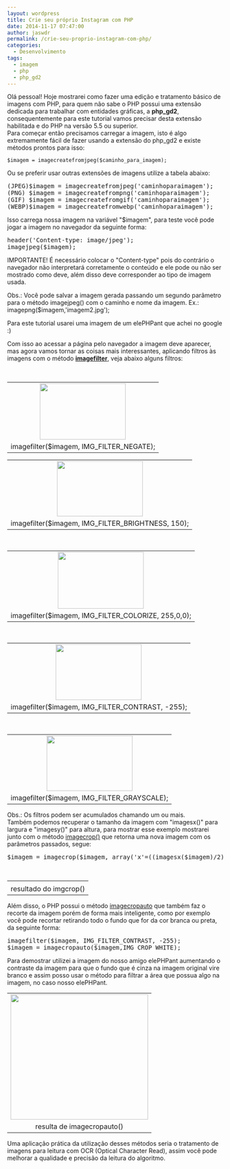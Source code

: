 ```yaml
---
layout: wordpress
title: Crie seu próprio Instagram com PHP
date: 2014-11-17 07:47:00
author: jaswdr
permalink: /crie-seu-proprio-instagram-com-php/
categories:
  - Desenvolvimento
tags:
  - imagem
  - php
  - php_gd2
---
```


<div class="separator" style="clear: both; text-align: left;">Olá pessoal! Hoje mostrarei como fazer uma edição e tratamento básico de imagens com PHP, para quem não sabe o PHP possui uma extensão dedicada para trabalhar com entidades gráficas, a <strong>php_gd2</strong>, consequentemente para este tutorial vamos precisar desta extensão habilitada e do PHP na versão 5.5 ou superior.</div>
<div class="separator" style="clear: both; text-align: left;"></div>
<div class="separator" style="clear: both; text-align: left;">Para começar então precisamos carregar a imagem, isto é algo extremamente fácil de fazer usando a extensão do php_gd2 e existe métodos prontos para isso:</div>
<pre><code>$imagem = imagecreatefromjpeg($caminho_para_imagem);</code></pre>

Ou se preferir usar outras extensões de imagens utilize a tabela abaixo:
<pre>(JPEG)$imagem = imagecreatefromjpeg('caminhoparaimagem');
(PNG) $imagem = imagecreatefrompng('caminhoparaimagem');
(GIF) $imagem = imagecreatefromgif('caminhoparaimagem');
(WEBP)$imagem = imagecreatefromwebp('caminhoparaimagem');</pre>
Isso carrega nossa imagem na variável "$imagem", para teste você pode jogar a imagem no navegador da seguinte forma:
<pre>header('Content-type: image/jpeg');
imagejpeg($imagem);
</pre>
IMPORTANTE! É necessário colocar o "Content-type" pois do contrário o navegador não interpretará corretamente o conteúdo e ele pode ou não ser mostrado como deve, além disso deve corresponder ao tipo de imagem usada.

Obs.: Você pode salvar a imagem gerada passando um segundo parâmetro para o método imagejpeg() com o caminho e nome da imagem. Ex.: imagepng($imagem,'imagem2.jpg');

Para este tutorial usarei uma imagem de um elePHPant que achei no google :)

Com isso ao acessar a página pelo navegador a imagem deve aparecer, mas agora vamos tornar as coisas mais interessantes, aplicando filtros às imagens com o método <b><a href="http://php.net/manual/en/function.imagefilter.php">imagefilter</a></b>, veja abaixo alguns filtros:

&nbsp;
<table class="tr-caption-container" style="margin-left: auto; margin-right: auto; text-align: center;" cellspacing="0" cellpadding="0" align="center">
<tbody>
<tr>
<td style="text-align: center;"><a style="margin-left: auto; margin-right: auto;" href="https://1.bp.blogspot.com/-RkFLv7jTiXM/VGOqKp9gcII/AAAAAAAADxg/EASFlgaAMyE/s1600/imagem_negativo.jpg"><img src="https://1.bp.blogspot.com/-RkFLv7jTiXM/VGOqKp9gcII/AAAAAAAADxg/EASFlgaAMyE/s200/imagem_negativo.jpg" alt="" width="200" height="131" border="0" /></a></td>
</tr>
<tr>
<td class="tr-caption" style="text-align: center;">imagefilter($imagem, IMG_FILTER_NEGATE);</td>
</tr>
</tbody>
</table>
<table class="tr-caption-container" style="margin-left: auto; margin-right: auto; text-align: center;" cellspacing="0" cellpadding="0" align="center">
<tbody>
<tr>
<td style="text-align: center;"><a style="margin-left: auto; margin-right: auto;" href="https://1.bp.blogspot.com/-D_LlzEaSj5Y/VGOp5Kaz6qI/AAAAAAAADww/vCqmvYAAM_Q/s1600/imagem_brightness.JPG"><img src="https://1.bp.blogspot.com/-D_LlzEaSj5Y/VGOp5Kaz6qI/AAAAAAAADww/vCqmvYAAM_Q/s200/imagem_brightness.JPG" alt="" width="200" height="129" border="0" /></a></td>
</tr>
<tr>
<td class="tr-caption" style="text-align: center;">imagefilter($imagem, IMG_FILTER_BRIGHTNESS, 150);</td>
</tr>
</tbody>
</table>
&nbsp;
<table class="tr-caption-container" style="margin-left: auto; margin-right: auto; text-align: center;" cellspacing="0" cellpadding="0" align="center">
<tbody>
<tr>
<td style="text-align: center;"><a style="margin-left: auto; margin-right: auto;" href="https://3.bp.blogspot.com/-K6v3_z-Lx5U/VGOp5JKyWKI/AAAAAAAADw4/EJ_uJ6Djcz4/s1600/imagem_colorize.JPG"><img src="https://3.bp.blogspot.com/-K6v3_z-Lx5U/VGOp5JKyWKI/AAAAAAAADw4/EJ_uJ6Djcz4/s200/imagem_colorize.JPG" alt="" width="200" height="132" border="0" /></a></td>
</tr>
<tr>
<td class="tr-caption" style="text-align: center;">imagefilter($imagem, IMG_FILTER_COLORIZE, 255,0,0);</td>
</tr>
</tbody>
</table>
&nbsp;
<table class="tr-caption-container" style="margin-left: auto; margin-right: auto; text-align: center;" cellspacing="0" cellpadding="0" align="center">
<tbody>
<tr>
<td style="text-align: center;"><a style="margin-left: auto; margin-right: auto;" href="https://4.bp.blogspot.com/-fn97DcVAWmQ/VGOp6O0WvuI/AAAAAAAADw8/uWVqYayY1zM/s1600/imagem_contrast.JPG"><img src="https://4.bp.blogspot.com/-fn97DcVAWmQ/VGOp6O0WvuI/AAAAAAAADw8/uWVqYayY1zM/s200/imagem_contrast.JPG" alt="" width="200" height="130" border="0" /></a></td>
</tr>
<tr>
<td class="tr-caption" style="text-align: center;">imagefilter($imagem, IMG_FILTER_CONTRAST, -255);</td>
</tr>
</tbody>
</table>
&nbsp;
<table class="tr-caption-container" style="margin-left: auto; margin-right: auto; text-align: center;" cellspacing="0" cellpadding="0" align="center">
<tbody>
<tr>
<td style="text-align: center;"><a style="margin-left: auto; margin-right: auto;" href="https://2.bp.blogspot.com/-A8B0u6gtm-U/VGOp6AK1PBI/AAAAAAAADxI/B2FtuhUQv30/s1600/imagem_grayscale.JPG"><img src="https://2.bp.blogspot.com/-A8B0u6gtm-U/VGOp6AK1PBI/AAAAAAAADxI/B2FtuhUQv30/s200/imagem_grayscale.JPG" alt="" width="200" height="129" border="0" /></a></td>
</tr>
<tr>
<td class="tr-caption" style="text-align: center;">imagefilter($imagem, IMG_FILTER_GRAYSCALE);</td>
</tr>
</tbody>
</table>
Obs.: Os filtros podem ser acumulados chamando um ou mais. Também podemos recuperar o tamanho da imagem com "imagesx()" para largura e "imagesy()" para altura, para mostrar esse exemplo mostrarei junto com o método <a href="http://php.net/imagecrop">imagecrop()</a> que retorna uma nova imagem com os parâmetros passados, segue:
<pre>$imagem = imagecrop($imagem, array('x'=((imagesx($imagem)/2)-150),'y'=((imagesy($imagem)/2)-100),'width'=150,'height'=150));</pre>
&nbsp;
<table class="tr-caption-container" style="margin-left: auto; margin-right: auto; text-align: center;" cellspacing="0" cellpadding="0" align="center">
<tbody>
<tr>
<td style="text-align: center;"><a style="margin-left: auto; margin-right: auto;" href="https://4.bp.blogspot.com/-cIFjfQeaD2o/VGOp6fAYHVI/AAAAAAAADxE/yHrDBx2Pd6A/s1600/imagem_recorte.jpg"><img src="//4.bp.blogspot.com/-cIFjfQeaD2o/VGOp6fAYHVI/AAAAAAAADxE/yHrDBx2Pd6A/s1600/imagem_recorte.jpg" alt="" border="0" /></a></td>
</tr>
<tr>
<td class="tr-caption" style="text-align: center;">resultado do imgcrop()</td>
</tr>
</tbody>
</table>
Além disso, o PHP possui o método <a href="http://php.net/imagecrop">imagecropauto</a> que também faz o recorte da imagem porém de forma mais inteligente, como por exemplo você pode recortar retirando todo o fundo que for da cor branca ou preta, da seguinte forma:
<pre>imagefilter($imagem, IMG_FILTER_CONTRAST, -255);
$imagem = imagecropauto($imagem,IMG_CROP_WHITE);
</pre>
Para demostrar utilizei a imagem do nosso amigo elePHPant aumentando o contraste da imagem para que o fundo que é cinza na imagem original vire branco e assim posso usar o método para filtrar a área que possua algo na imagem, no caso nosso elePHPant.
<table class="tr-caption-container" style="margin-left: auto; margin-right: auto; text-align: center;" cellspacing="0" cellpadding="0" align="center">
<tbody>
<tr>
<td style="text-align: center;"><a style="margin-left: auto; margin-right: auto;" href="https://3.bp.blogspot.com/-6b2yF0H1DbU/VGOsk3-hPQI/AAAAAAAADx4/W_iZyzjFSDQ/s1600/imagem2.jpg"><img src="https://3.bp.blogspot.com/-6b2yF0H1DbU/VGOsk3-hPQI/AAAAAAAADx4/W_iZyzjFSDQ/s320/imagem2.jpg" alt="" width="320" height="292" border="0" /></a></td>
</tr>
<tr>
<td class="tr-caption" style="text-align: center;">resulta de imagecropauto()</td>
</tr>
</tbody>
</table>
Uma aplicação prática da utilização desses métodos seria o tratamento de imagens para leitura com OCR (Optical Character Read), assim você pode melhorar a qualidade e precisão da leitura do algoritmo.
